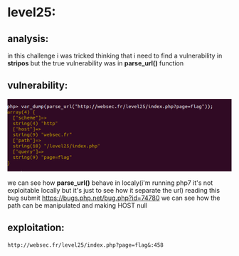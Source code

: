 # level25:

## analysis:

in this challenge i was tricked thinking that i need to find a vulnerability in **stripos** but the true vulnerability was in **parse_url()** function

## vulnerability:

![](try.png)

we can see how **parse_url()** behave in localy(i'm running php7 it's not exploitable locally but it's just to see how it separate the url) reading this bug submit https://bugs.php.net/bug.php?id=74780 we can see how the path can be manipulated and making HOST null

## exploitation:

```http://websec.fr/level25/index.php?page=flag&:458```
